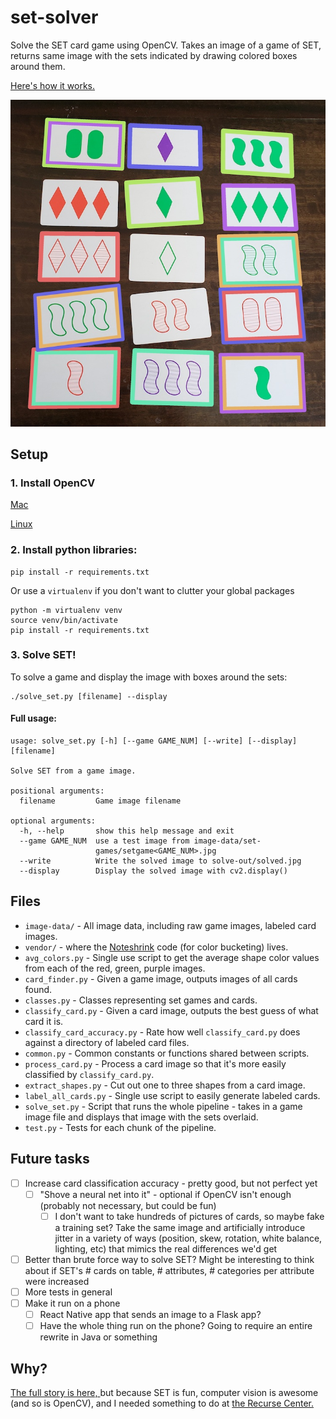 # set-solver
Solve the SET card game using OpenCV. Takes an image of a game of SET, returns same image with the sets indicated by drawing colored boxes around them.

[Here's how it works.](http://www.nicolas-hahn.com/recurse/center/2018/07/25/set-solver/)

![Solved set game](./image-data/solved/solved12_small.jpg)

## Setup

### 1. Install OpenCV

[Mac](https://www.pyimagesearch.com/2016/12/19/install-opencv-3-on-macos-with-homebrew-the-easy-way/)

[Linux](https://www.learnopencv.com/install-opencv3-on-ubuntu/)

### 2. Install python libraries: 

```
pip install -r requirements.txt
```

Or use a `virtualenv` if you don't want to clutter your global packages

```
python -m virtualenv venv
source venv/bin/activate
pip install -r requirements.txt
```

### 3. Solve SET!

To solve a game and display the image with boxes around the sets:

```
./solve_set.py [filename] --display
```

#### Full usage:
```
usage: solve_set.py [-h] [--game GAME_NUM] [--write] [--display] [filename]

Solve SET from a game image.

positional arguments:
  filename         Game image filename

optional arguments:
  -h, --help       show this help message and exit
  --game GAME_NUM  use a test image from image-data/set-
                   games/setgame<GAME_NUM>.jpg
  --write          Write the solved image to solve-out/solved.jpg
  --display        Display the solved image with cv2.display()
```

## Files

* `image-data/` - All image data, including raw game images, labeled card images.
* `vendor/` - where the [Noteshrink](https://mzucker.github.io/2016/09/20/noteshrink.html) code (for color bucketing) lives.
* `avg_colors.py` - Single use script to get the average shape color values from each of the red, green, purple images.
* `card_finder.py` - Given a game image, outputs images of all cards found.
* `classes.py` - Classes representing set games and cards.
* `classify_card.py` - Given a card image, outputs the best guess of what card it is.
* `classify_card_accuracy.py` - Rate how well `classify_card.py` does against a directory of labeled card files.
* `common.py` - Common constants or functions shared between scripts.
* `process_card.py` - Process a card image so that it's more easily classified by `classify_card.py`.
* `extract_shapes.py` - Cut out one to three shapes from a card image.
* `label_all_cards.py` - Single use script to easily generate labeled cards.
* `solve_set.py` - Script that runs the whole pipeline - takes in a game image file and displays that image with the sets overlaid.
* `test.py` - Tests for each chunk of the pipeline.

## Future tasks

- [ ] Increase card classification accuracy - pretty good, but not perfect yet
  - [ ] "Shove a neural net into it" - optional if OpenCV isn't enough (probably not necessary, but could be fun)
    - [ ] I don't want to take hundreds of pictures of cards, so maybe fake a training set? Take the same image and artificially introduce jitter in a variety of ways (position, skew, rotation, white balance, lighting, etc) that mimics the real differences we'd get
- [ ] Better than brute force way to solve SET? Might be interesting to think about if SET's # cards on table, # attributes, # categories per attribute were increased
- [ ] More tests in general
- [ ] Make it run on a phone
  - [ ] React Native app that sends an image to a Flask app?
  - [ ] Have the whole thing run on the phone? Going to require an entire rewrite in Java or something
  
## Why?

[The full story is here, ](http://www.nicolas-hahn.com/recurse/center/2018/07/25/set-solver/) but because SET is fun, computer vision is awesome (and so is OpenCV), and I needed something to do at [the Recurse Center.](https://recurse.com)
